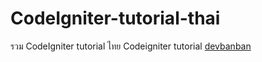# CodeIgniter-tutorial-thai
รวม CodeIgniter tutorial ไทย
Codeigniter tutorial [devbanban](https://www.youtube.com/watch?v=SXVIfGxHzuE&list=PLEA4F1w-xYVaY4qvlDOhiJAGE2QxdABK6)